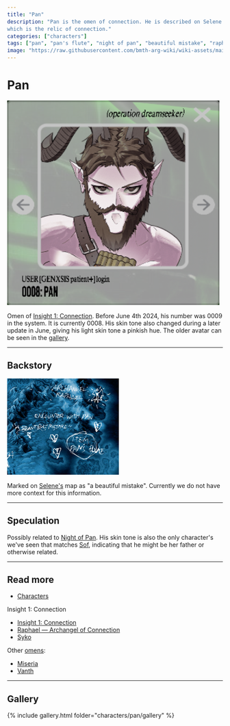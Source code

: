 ```yaml
---
title: "Pan"
description: "Pan is the omen of connection. He is described on Selene's map as a 'beautiful mistake' and carries his flute, 
which is the relic of connection."
categories: ["characters"]
tags: ["pan", "pan's flute", "night of pan", "beautiful mistake", "raphael", "youtopia"]
image: "https://raw.githubusercontent.com/bmth-arg-wiki/wiki-assets/main/characters/pan/8pan.png"
---
```

# Pan

![Pan's avatar after turning pink](https://raw.githubusercontent.com/bmth-arg-wiki/wiki-assets/main/characters/pan/8pan.png)

Omen of [Insight 1: Connection](../lore/insight1-connection). Before June 4th 2024, his number was 0009 in the system. 
It is currently 0008. His skin tone also changed during a later update in June, giving his 
light skin tone a pinkish hue.
The older avatar can be seen in the [gallery](#gallery).

***

## Backstory

![Pan on Selene's map](https://raw.githubusercontent.com/bmth-arg-wiki/wiki-assets/main/lore/insights/connection/raphael-selenes-map.png)

Marked on [Selene's](selene) map as "a beautiful mistake". Currently we do not 
have more context for this information.

***

## Speculation

Possibly related to [Night of Pan](../lore/night-of-pan). His skin 
tone is also the only character's we've seen that matches [Sof](sof), indicating 
that he might be her father or otherwise related.

***

## Read more

- [Characters](../characters)

Insight 1: Connection

- [Insight 1: Connection](../lore/insight1-connection)
- [Raphael — Archangel of Connection](raphael)
- [Syko](syko)

Other [omens](../characters#omens):

- [Miseria](miseria)
- [Vanth](vanth)

***

## Gallery

{% include gallery.html folder="characters/pan/gallery" %}